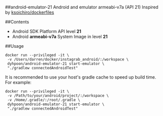 ##android-emulator-21
Android and emulator armeabi-v7a (API 21)
Inspired by [ksoichiro/dockerfiles](https://github.com/ksoichiro/dockerfiles/tree/master/android-emulator)

##Contents
* Android SDK Platform API level **21**
* Android **armeabi-v7a** System Image in level **21**

##Usage
```
docker run --privileged -it \
 -v /Users/darren/docker/instagrab_android/:/workspace \
 dyhpoon/android-emulator-21 start-emulator \
 "./gradlew connectedAndroidTest"
```

It is recommended to use your host's gradle cache to speed up build time. For example:

```
docker run --privileged -it \
 -v /Path/to/your/android/project/:/workspace \
 -v /Home/.gradle/:/root/.gradle \ 
 dyhpoon/android-emulator-21 start-emulator \
 "./gradlew connectedAndroidTest"
```
